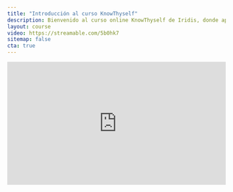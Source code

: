 ```yaml
---
title: "Introducción al curso KnowThyself"
description: Bienvenido al curso online KnowThyself de Iridis, donde aprenderás a conocerte mejor y gestionar tus emociones.
layout: course
video: https://streamable.com/5b0hk7
sitemap: false
cta: true
---
```


<div style="width:100%;height:0px;position:relative;padding-bottom:56.250%;"><iframe src="https://streamable.com/e/5b0hk7" frameborder="0" width="100%" height="100%" allowfullscreen style="width:100%;height:100%;position:absolute;left:0px;top:0px;overflow:hidden;"></iframe></div>






